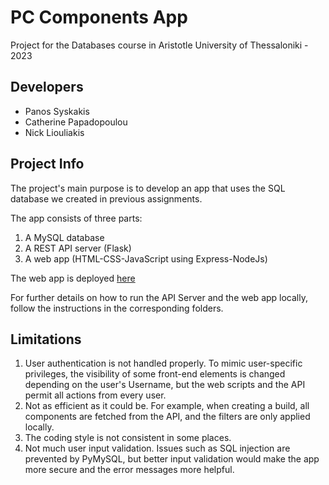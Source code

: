 # PC Components App

Project for the Databases course in Aristotle University of Thessaloniki - 2023

## Developers
- Panos Syskakis
- Catherine Papadopoulou
- Nick Liouliakis

## Project Info
The project's main purpose is to develop an app that uses the SQL database we created in previous assignments.

The app consists of three parts: 
 1. A MySQL database
 2. A REST API server (Flask)
 3. A web app (HTML-CSS-JavaScript using Express-NodeJs)

The web app is deployed [here](http://159.89.215.209/)

For further details on how to run the API Server and the web app locally, follow the instructions in the corresponding folders.

## Limitations
1. User authentication is not handled properly. To mimic user-specific privileges, the visibility of some front-end elements is changed depending on the user's Username, but the web scripts and the API permit all actions from every user.
2. Not as efficient as it could be. For example, when creating a build, all components are fetched from the API, and the filters are only applied locally.
3. The coding style is not consistent in some places.
4. Not much user input validation. Issues such as SQL injection are prevented by PyMySQL, but better input validation would make the app more secure and the error messages more helpful.

